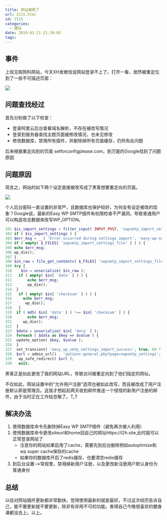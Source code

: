 ```yaml
---
title: 网站被黑了
url: 2115.html
id: 2115
categories:
  - 建站
date: 2019-03-21 21:39:03
tags:
---
```


事件
--

上班无暇照料网站，今天XH发微信说网站登录不上了。打开一看，居然被重定位到了一些不可描述页面：

![](https://l2h.site/wp-content/uploads/2019/03/webwxgetmsgimg-512x1024.png)

问题查找经过
------

首先分别做了以下检查：

* 登录阿里云后台查看域名解析，不存在被改写情况
* 登录到服务器查找主题页面被修改情况，也未见修改
* 修改数据库，禁用所有插件，并删除掉所有页面缓存，仍热有此问题

后来根据重定向到的页面 setforconfigplease.com，到万能的Google找到了问题原因

问题原因
----

简言之，网站的如下两个设定直接被改写成了黑客想要重定向的页面。

![](https://l2h.site/wp-content/uploads/2019/03/Image-2.png)

个人后台密码一直设置的非常严，且数据库也保护较好，为何会有设定被改的现象？Google说，最新的Easy WP SMTP插件有权限检查不严漏洞，导致普通用户可以构造攻击数据来改写WP_OPTION。
```PHP
301 $is_import_settings = filter_input( INPUT_POST, 'swpsmtp_import_settings', FILTER_SANITIZE_NUMBER_INT );
302 if ( $is_import_settings ) {
303 $err_msg = __( 'Error occurred during settings import', 'easy-wp-smtp' );
304 if ( empty( $_FILES[ 'swpsmtp_import_settings_file' ] ) ) {
305 echo $err_msg;
306 wp_die();
307 }
308 $in_raw = file_get_contents( $_FILES[ 'swpsmtp_import_settings_file' ][ 'tmp_name' ] );
309 try {
310    $in = unserialize( $in_raw );
311   if ( empty( $in[ 'data' ] ) ) {
312       echo $err_msg;
313       wp_die();
314  }
315   if ( empty( $in[ 'checksum' ] ) ) {
316     echo $err_msg;
317      wp_die();
318   }
319  if ( md5( $in[ 'data' ] ) !== $in[ 'checksum' ] ) {
320       echo $err_msg;
321     wp_die();
322  }
323  $data = unserialize( $in[ 'data' ] );
324  foreach ( $data as $key => $value ) {
325  update_option( $key, $value );
326  }
327  set_transient( 'easy_wp_smtp_settings_import_success', true, 60 * 60 );
328  $url = admin_url() . 'options-general.php?page=swpsmtp_settings';
329   wp_safe_redirect( $url );
330   exit;
```
黑客正是如此更改了我的网站URL，导致访问被重定向到了他们指定的网址。

不仅如此，网站设置中的“允许用户注册”选项也被如此改写，而且被改成了用户注册默认即是管理员。这我才想起前两天收到邮件推送一个怪怪的新用户注册的邮件，由于当时正在工作给忽略了。T_T

解决办法
----

1.  使用数据库命令先删除掉Easy WP SMTP插件（避免再次被人利用）
2.  使用数据库命令更改siteurl和home回自己的网址https://l2h.site,此时就可以正常登录网站了
    *   注意你的网站如果启用了cache，需要先到后台删除例如autoptimize和wp super cache保存的cache
    *   如果你的数据库开启了redis缓存，也要清空redis缓存
3.  到后台设置-->常规里，禁用掉新用户注册，以及更改新注册用户默认身份为普通身份

总结
--

以往对网站插件更新都非常勤快，觉得使用最新的就是最好。不过这次经历告诉自己，能不要更新就不要更新，除非有非用不可的功能。害得自己今晚很喜欢的健身课都没去上。以上。
